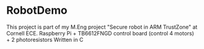 # RobotDemo
This project is part of my M.Eng project "Secure robot in ARM TrustZone" at Cornell ECE. 
Raspberry Pi + TB6612FNGD control board (control 4 motors) + 2 photoresistors
Written in C
